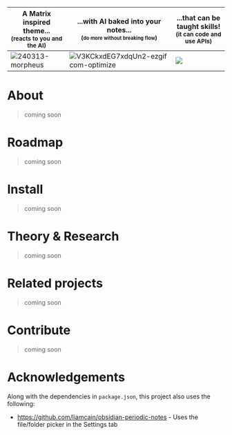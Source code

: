 | A Matrix inspired theme...<br><small>(reacts to you and the AI)</small> | ...with AI baked into your notes...<br><small>(<small>do more without breaking flow</small>)</small>  | ...that can be taught skills!<br><small><b>(it can code and use APIs)</small> |
|-|-|-|
| ![240313-morpheus](https://github.com/ozramos/morpheus/assets/156855378/46bc61eb-b41c-4bf1-bf34-67b740b70868) | ![V3KCkxdEG7xdqUn2-ezgif com-optimize](https://github.com/ozramos/morpheus/assets/156855378/28131ba6-b239-4b08-9cdf-bb3ecd707fe4) | ![](https://placehold.co/300x200?text=coming+soon) | 

# About

> coming soon

# Roadmap

> coming soon

# Install

> coming soon

# Theory & Research

> coming soon

# Related projects

> coming soon

# Contribute

> coming soon

# Acknowledgements

Along with the dependencies in `package.json`, this project also uses the following:
- https://github.com/liamcain/obsidian-periodic-notes - Uses the file/folder picker in the Settings tab